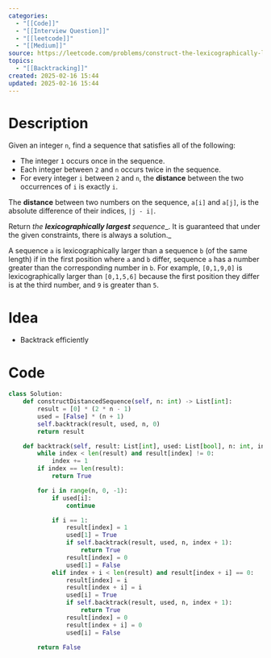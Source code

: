 ```yaml
---
categories:
  - "[[Code]]"
  - "[[Interview Question]]"
  - "[[leetcode]]"
  - "[[Medium]]"
source: https://leetcode.com/problems/construct-the-lexicographically-largest-valid-sequence
topics:
  - "[[Backtracking]]"
created: 2025-02-16 15:44
updated: 2025-02-16 15:44
---
```

# Description
Given an integer `n`, find a sequence that satisfies all of the following:

- The integer `1` occurs once in the sequence.
- Each integer between `2` and `n` occurs twice in the sequence.
- For every integer `i` between `2` and `n`, the **distance** between the two occurrences of `i` is exactly `i`.

The **distance** between two numbers on the sequence, `a[i]` and `a[j]`, is the absolute difference of their indices, `|j - i|`.

Return _the **lexicographically largest** sequence__. It is guaranteed that under the given constraints, there is always a solution._

A sequence `a` is lexicographically larger than a sequence `b` (of the same length) if in the first position where `a` and `b` differ, sequence `a` has a number greater than the corresponding number in `b`. For example, `[0,1,9,0]` is lexicographically larger than `[0,1,5,6]` because the first position they differ is at the third number, and `9` is greater than `5`.

# Idea 
- Backtrack efficiently
# Code
```python
class Solution:
    def constructDistancedSequence(self, n: int) -> List[int]:
        result = [0] * (2 * n - 1)
        used = [False] * (n + 1)
        self.backtrack(result, used, n, 0)
        return result

    def backtrack(self, result: List[int], used: List[bool], n: int, index: int) -> bool:
        while index < len(result) and result[index] != 0:
            index += 1
        if index == len(result):
            return True

        for i in range(n, 0, -1):
            if used[i]:
                continue

            if i == 1:
                result[index] = 1
                used[1] = True
                if self.backtrack(result, used, n, index + 1):
                    return True
                result[index] = 0
                used[1] = False
            elif index + i < len(result) and result[index + i] == 0:
                result[index] = i
                result[index + i] = i
                used[i] = True
                if self.backtrack(result, used, n, index + 1):
                    return True
                result[index] = 0
                result[index + i] = 0
                used[i] = False

        return False
```